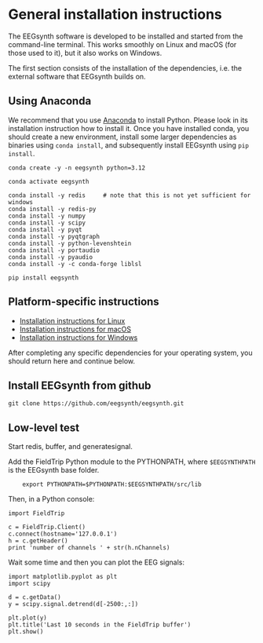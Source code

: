 # General installation instructions

The EEGsynth software is developed to be installed and started from the command-line terminal. This works smoothly on Linux and macOS (for those used to it), but it also works on Windows.

The first section consists of the installation of the dependencies, i.e. the external software that EEGsynth builds on.

## Using Anaconda

We recommend that you use [Anaconda](https://www.anaconda.com) to install Python. Please look in its installation instruction how to install it. Once you have installed conda, you should create a new environment, install some larger dependencies as binaries using `conda install`, and subsequently install EEGsynth using `pip install`.

```
conda create -y -n eegsynth python=3.12

conda activate eegsynth

conda install -y redis     # note that this is not yet sufficient for windows
conda install -y redis-py
conda install -y numpy
conda install -y scipy
conda install -y pyqt
conda install -y pyqtgraph
conda install -y python-levenshtein
conda install -y portaudio
conda install -y pyaudio
conda install -y -c conda-forge liblsl

pip install eegsynth
```

## Platform-specific instructions

- [Installation instructions for Linux](installation-linux.md)
- [Installation instructions for macOS](installation-macos.md)
- [Installation instructions for Windows](installation-windows.md)

After completing any specific dependencies for your operating system, you should return here and continue below.

## Install EEGsynth from github

```
git clone https://github.com/eegsynth/eegsynth.git
```

## Low-level test

Start redis, buffer, and generatesignal.

Add the FieldTrip Python module to the PYTHONPATH, where `$EEGSYNTHPATH` is the EEGsynth base folder.

```
    export PYTHONPATH=$PYTHONPATH:$EEGSYNTHPATH/src/lib
```

Then, in a Python console:

```
import FieldTrip

c = FieldTrip.Client()
c.connect(hostname='127.0.0.1')
h = c.getHeader()
print 'number of channels ' + str(h.nChannels)
```

Wait some time and then you can plot the EEG signals:

```
import matplotlib.pyplot as plt
import scipy

d = c.getData()
y = scipy.signal.detrend(d[-2500:,:])

plt.plot(y)
plt.title('Last 10 seconds in the FieldTrip buffer')
plt.show()
```
